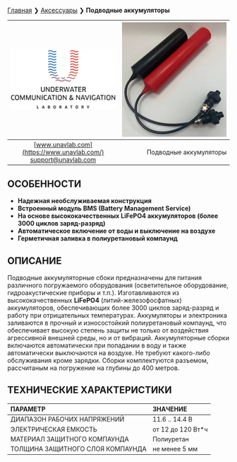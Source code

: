 [Главная](/README_RU) ❯ [Аксессуары](/accessories_ru) ❯ **Подводные аккумуляторы**

<div style="page-break-after: always;"></div>

| ![logo](/documentation/sm_logo.png) | ![sub_batpacks](/documentation/sub_batpacks.png) |
| :---: | ---: |
| [www.unavlab.com](https://www.unavlab.com/) <br/> [support@unavlab.com](mailto:support@unavlab.com) | Подводные аккумуляторы |

## ОСОБЕННОСТИ

* **Надежная необслуживаемая конструкция**
* **Встроенный модуль BMS (Battery Management Service)**
* **На основе высококачественных LiFePO4 аккумуляторов (более 3000 циклов заряд-разряд)**
* **Автоматическое включение от воды и выключение на воздухе**
* **Герметичная заливка в полиуретановый компаунд**

## ОПИСАНИЕ

Подводные аккумуляторные сбоки предназначены для питания различного погружаемого оборудования (осветительное оборудование, гидроакустические приборы и т.п.).
Изготавливаются из высококачественных **LiFePO4** (литий-железофосфатных) аккумуляторов, обеспечивающих более 3000 циклов заряд-разряд и работу при отрицательных температурах. Аккумуляторы и электроника заливаются в прочный и износостойкий полиуретановый компаунд, что обеспечивает высокую степень защиты не только от воздействия агрессивной внешней среды, но и от вибраций.
Аккумуляторные сборки включаются автоматически при попадании в воду и также автоматически выключаются на воздухе. Не требуют какого-либо обслуживания кроме зарядки.
Сборки комплектуются разъемом, рассчитаным на погружение на глубины до 400 метров.

<div style="page-break-after: always;"></div>

## ТЕХНИЧЕСКИЕ ХАРАКТЕРИСТИКИ

| ПАРАМЕТР | ЗНАЧЕНИЕ |
| :--- | :--- |
| ДИАПАЗОН РАБОЧИХ НАПРЯЖЕНИЙ | 11.6 .. 14.4 В |
| ЭЛЕКТРИЧЕСКАЯ ЕМКОСТЬ | от 12 до 120 Вт\*ч |
| МАТЕРИАЛ ЗАЩИТНОГО КОМПАУНДА | Полиуретан |
| ТОЛЩИНА ЗАЩИТНОГО СЛОЯ КОМПАУНДА | не менее 5 мм |

<div style="page-break-after: always;"></div>
